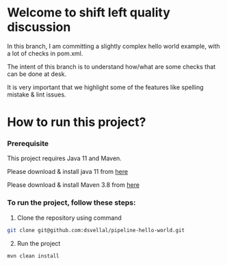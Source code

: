 # Welcome to shift left quality discussion

In this branch, I am committing a slightly complex hello world example, with a lot of checks in pom.xml.

The intent of this branch is to understand how/what are some checks that can be done at desk.

It is very important that we highlight some of the features like spelling mistake & lint issues.

# How to run this project?

### Prerequisite

This project requires Java 11 and Maven. 

Please download & install java 11 from [here](https://www.oracle.com/in/java/technologies/javase-jdk11-downloads.html)

Please download & install Maven 3.8 from [here](https://maven.apache.org/download.cgi)


### To run the project, follow these steps:

1. Clone the repository using command


```sh
git clone git@github.com:dsvellal/pipeline-hello-world.git
```

2. Run the project

```sh
mvn clean install
```
